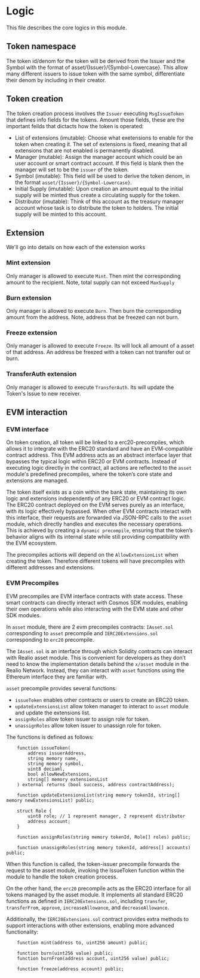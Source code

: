 <!--
order: 6
-->

# Logic

This file describes the core logics in this module.

## Token namespace

The token id/denom for the token will be derived from the Issuer and the Symbol with the format of asset/{Issuer}/{Symbol-Lowercase}. This allow many different issuers to issue token with the same symbol, differentiate their denom by including in their creator.

## Token creation

The token creation process involves the `Issuer` executing `MsgIssueToken` that defines info fields for the tokens. Amount those fields, these are the important feilds that dictacts how the token is operated:

- List of extensions (imutable):
    Choose what exetensions to enable for the token when creating it. The set of extensions is fixed, meaning that all extensions that are not enabled is permanently disabled.
- Manager (mutable):
    Assign the manager account which could be an user account or smart contract account. If this field is blank then the manager will set to be the `issuer` of the token.
- Symbol (imutable):
    This field will be used to derive the token denom, in the format `asset/{Issuer}/{Symbol-Lowercase}`.
- Initial Supply (imutable):
    Upon creation an amount equal to the initial supply will be minted thus create a circulating supply for the token.
- Distributor (imutable):
    Think of this account as the treasury manager account whose task is to distribute the token to holders. The initial supply will be minted to this account.

## Extension

We'll go into details on how each of the extension works

### Mint extension
Only manager is allowed to execute `Mint`. Then mint the corresponding amount to the recipient. Note, total supply can not exceed `MaxSupply`

### Burn extension
Only manager is allowed to execute `Burn`. Then burn the corresponding amount from the address. Note, address that be freezed can not burn.

### Freeze extension
Only manager is allowed to execute `Freeze`. Its will lock all amount of a  asset of that address. An address be freezed with a token can not transfer out or burn.

### TransferAuth extension
Only manager is allowed to execute `TransferAuth`. Its will update the Token's Issue to new receiver.

### 

## EVM interaction

### EVM interface

On token creation, all token will be linked to a erc20-precompiles, which allows it to integrate with the ERC20 standard and have an EVM-compatible contract address. This EVM address acts as an abstract interface layer that bypasses the typical logic within ERC20 or EVM contracts. Instead of executing logic directly in the contract, all actions are reflected to the `asset` module's predefined precompiles, where the token’s core state and extensions are managed.

The token itself exists as a coin within the bank state, maintaining its own logic and extensions independently of any ERC20 or EVM contract logic. The ERC20 contract deployed on the EVM serves purely as an interface, with its logic effectively bypassed. When other EVM contracts interact with this interface, their requests are forwarded via JSON-RPC calls to the `asset` module, which directly handles and executes the necessary operations. This is achieved by creating a `dynamic precompile`, ensuring that the token’s behavior aligns with its internal state while still providing compatibility with the EVM ecosystem.

The precompiles actions will depend on the `AllowExtensionList` when creating the token. Therefore different tokens will have precompiles with different addresses and extensions.

### EVM Precompiles

EVM precompiles are EVM interface contracts with state access. These smart contracts can directly interact with Cosmos SDK modules, enabling their own operations while also interacting with the EVM state and other SDK modules.

In `asset` module, there are 2 evm precompiles contracts: `IAsset.sol` corresponding to `asset` precompile and `IERC20Extensions.sol` corresponding to `erc20` precompile.

The `IAsset.sol` is an interface through which Solidity contracts can interact with Realio asset module. This is convenient for developers as they don’t need to know the implementation details behind the `x/asset` module in the Realio Network. Instead, they can interact with `asset` functions using the Ethereum interface they are familiar with.

`asset` precompile provides several functions:

- `issueToken` enables other contracts or users to create an ERC20 token.
- `updateExtensionsList` allow token manager to interact to `asset` module and update the extensions list.
- `assignRoles` allow token issuer to assign role for token.
- `unassignRoles` allow token issuer to unassign role for token.

The functions is defined as follows:

```solidity
    function issueToken(
        address issuerAddress,
        string memory name, 
        string memory symbol,
        uint8 deciaml,
        bool allowNewExtensions,
        string[] memory extensionsList
    ) external returns (bool success, address contractAddress);

    function updateExtensionsList(string memory tokenId, string[] memory newExtensionsList) public;

    struct Role {
        uint8 role; // 1 represent manager, 2 represent distributor
        address account;
    }

    function assignRoles(string memory tokenId, Role[] roles) public;

    function unassignRoles(string memory tokenId, address[] accounts) public;
```

When this function is called, the token-issuer precompile forwards the request to the asset module, invoking the IssueToken function within the module to handle the token creation process.

On the other hand, the `erc20` precompile acts as the ERC20 interface for all tokens managed by the asset module. It implements all standard ERC20 functions as defined in `IERC20Extensions.sol`, including `transfer`, `transferFrom`, `approve`, `increaseAllowance`, and `decreaseAllowance`.

Additionally, the `IERC20Extensions.sol` contract provides extra methods to support interactions with other extensions, enabling more advanced functionality:

```solidity
    function mint(address to, uint256 amount) public;

    function burn(uint256 value) public;
    function burnFrom(address account, uint256 value) public;

    function freeze(address account) public;
```
